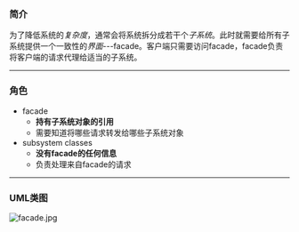 ### 简介

为了降低系统的*复杂度*，通常会将系统拆分成若干个*子系统*。此时就需要给所有子系统提供一个一致性的*界面*---facade。客户端只需要访问facade，facade负责将客户端的请求代理给适当的子系统。  

---

### 角色

* facade 
    * **持有子系统对象的引用**
    * 需要知道将哪些请求转发给哪些子系统对象
* subsystem classes
    * **没有facade的任何信息** 
    * 负责处理来自facade的请求 

---

### UML类图

![facade.jpg](http://timd.cn/content/images/2017/07/facade-1.png)

